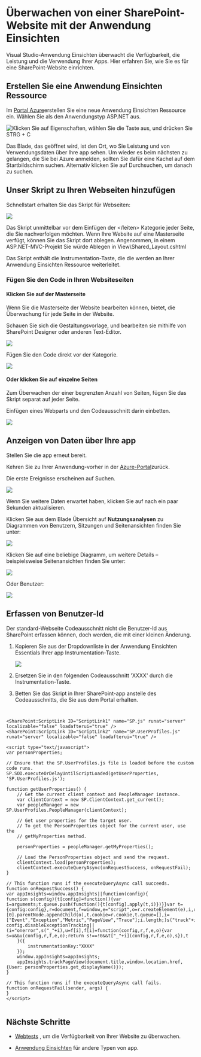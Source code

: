 <properties 
    pageTitle="Überwachen von einer SharePoint-Website mit der Anwendung Einsichten" 
    description="Starten Sie eine neue Anwendung mit einem neuen Instrumentation Schlüssel für die Überwachung" 
    services="application-insights" 
    documentationCenter=""
    authors="alancameronwills" 
    manager="douge"/>

<tags 
    ms.service="application-insights" 
    ms.workload="tbd" 
    ms.tgt_pltfrm="ibiza" 
    ms.devlang="na" 
    ms.topic="article" 
    ms.date="03/24/2016" 
    ms.author="awills"/>

# <a name="monitor-a-sharepoint-site-with-application-insights"></a>Überwachen von einer SharePoint-Website mit der Anwendung Einsichten


Visual Studio-Anwendung Einsichten überwacht die Verfügbarkeit, die Leistung und die Verwendung Ihrer Apps. Hier erfahren Sie, wie Sie es für eine SharePoint-Website einrichten.


## <a name="create-an-application-insights-resource"></a>Erstellen Sie eine Anwendung Einsichten Ressource


Im [Portal Azure](https://portal.azure.com)erstellen Sie eine neue Anwendung Einsichten Ressource ein. Wählen Sie als den Anwendungstyp ASP.NET aus.

![Klicken Sie auf Eigenschaften, wählen Sie die Taste aus, und drücken Sie STRG + C](./media/app-insights-sharepoint/01-new.png)


Das Blade, das geöffnet wird, ist den Ort, wo Sie Leistung und von Verwendungsdaten über Ihre app sehen. Um wieder es beim nächsten zu gelangen, die Sie bei Azure anmelden, sollten Sie dafür eine Kachel auf dem Startbildschirm suchen. Alternativ klicken Sie auf Durchsuchen, um danach zu suchen.
    


## <a name="add-our-script-to-your-web-pages"></a>Unser Skript zu Ihren Webseiten hinzufügen

Schnellstart erhalten Sie das Skript für Webseiten:

![](./media/app-insights-sharepoint/02-monitor-web-page.png)

Das Skript unmittelbar vor dem Einfügen der &lt;/leiten&gt; Kategorie jeder Seite, die Sie nachverfolgen möchten. Wenn Ihre Website auf eine Masterseite verfügt, können Sie das Skript dort ablegen. Angenommen, in einem ASP.NET-MVC-Projekt Sie würde Ablegen in View\Shared\_Layout.cshtml

Das Skript enthält die Instrumentation-Taste, die die werden an Ihrer Anwendung Einsichten Ressource weiterleitet.

### <a name="add-the-code-to-your-site-pages"></a>Fügen Sie den Code in Ihren Websiteseiten

#### <a name="on-the-master-page"></a>Klicken Sie auf der Masterseite

Wenn Sie die Masterseite der Website bearbeiten können, bietet, die Überwachung für jede Seite in der Website.

Schauen Sie sich die Gestaltungsvorlage, und bearbeiten sie mithilfe von SharePoint Designer oder anderen Text-Editor.

![](./media/app-insights-sharepoint/03-master.png)


Fügen Sie den Code direkt vor der </head> Kategorie. 


![](./media/app-insights-sharepoint/04-code.png)

#### <a name="or-on-individual-pages"></a>Oder klicken Sie auf einzelne Seiten

Zum Überwachen der einer begrenzten Anzahl von Seiten, fügen Sie das Skript separat auf jeder Seite. 

Einfügen eines Webparts und den Codeausschnitt darin einbetten.


![](./media/app-insights-sharepoint/05-page.png)


## <a name="view-data-about-your-app"></a>Anzeigen von Daten über Ihre app

Stellen Sie die app erneut bereit.

Kehren Sie zu Ihrer Anwendung-vorher in der [Azure-Portal](https://portal.azure.com)zurück.

Die erste Ereignisse erscheinen auf Suchen. 

![](./media/app-insights-sharepoint/09-search.png)

Wenn Sie weitere Daten erwartet haben, klicken Sie auf nach ein paar Sekunden aktualisieren.

Klicken Sie aus dem Blade Übersicht auf **Nutzungsanalysen** zu Diagrammen von Benutzern, Sitzungen und Seitenansichten finden Sie unter:

![](./media/app-insights-sharepoint/06-usage.png)

Klicken Sie auf eine beliebige Diagramm, um weitere Details – beispielsweise Seitenansichten finden Sie unter:

![](./media/app-insights-sharepoint/07-pages.png)

Oder Benutzer:


![](./media/app-insights-sharepoint/08-users.png)


## <a name="capturing-user-id"></a>Erfassen von Benutzer-Id


Der standard-Webseite Codeausschnitt nicht die Benutzer-Id aus SharePoint erfassen können, doch werden, die mit einer kleinen Änderung.


1. Kopieren Sie aus der Dropdownliste in der Anwendung Einsichten Essentials Ihrer app Instrumentation-Taste. 


    ![](./media/app-insights-sharepoint/02-props.png)

2. Ersetzen Sie in den folgenden Codeausschnitt 'XXXX' durch die Instrumentation-Taste. 
3. Betten Sie das Skript in Ihrer SharePoint-app anstelle des Codeausschnitts, die Sie aus dem Portal erhalten.



```


<SharePoint:ScriptLink ID="ScriptLink1" name="SP.js" runat="server" localizable="false" loadafterui="true" /> 
<SharePoint:ScriptLink ID="ScriptLink2" name="SP.UserProfiles.js" runat="server" localizable="false" loadafterui="true" /> 
  
<script type="text/javascript"> 
var personProperties; 
  
// Ensure that the SP.UserProfiles.js file is loaded before the custom code runs. 
SP.SOD.executeOrDelayUntilScriptLoaded(getUserProperties, 'SP.UserProfiles.js'); 
  
function getUserProperties() { 
    // Get the current client context and PeopleManager instance. 
    var clientContext = new SP.ClientContext.get_current(); 
    var peopleManager = new SP.UserProfiles.PeopleManager(clientContext); 
     
    // Get user properties for the target user. 
    // To get the PersonProperties object for the current user, use the 
    // getMyProperties method. 
    
    personProperties = peopleManager.getMyProperties(); 
  
    // Load the PersonProperties object and send the request. 
    clientContext.load(personProperties); 
    clientContext.executeQueryAsync(onRequestSuccess, onRequestFail); 
} 
     
// This function runs if the executeQueryAsync call succeeds. 
function onRequestSuccess() { 
var appInsights=window.appInsights||function(config){
function s(config){t[config]=function(){var i=arguments;t.queue.push(function(){t[config].apply(t,i)})}}var t={config:config},r=document,f=window,e="script",o=r.createElement(e),i,u;for(o.src=config.url||"//az416426.vo.msecnd.net/scripts/a/ai.0.js",r.getElementsByTagName(e)[0].parentNode.appendChild(o),t.cookie=r.cookie,t.queue=[],i=["Event","Exception","Metric","PageView","Trace"];i.length;)s("track"+i.pop());return config.disableExceptionTracking||(i="onerror",s("_"+i),u=f[i],f[i]=function(config,r,f,e,o){var s=u&&u(config,r,f,e,o);return s!==!0&&t["_"+i](config,r,f,e,o),s}),t
    }({
        instrumentationKey:"XXXX"
    });
    window.appInsights=appInsights;
    appInsights.trackPageView(document.title,window.location.href, {User: personProperties.get_displayName()});
} 
  
// This function runs if the executeQueryAsync call fails. 
function onRequestFail(sender, args) { 
} 
</script> 


```



## <a name="next-steps"></a>Nächste Schritte

* [Webtests](app-insights-monitor-web-app-availability.md) , um die Verfügbarkeit von Ihrer Website zu überwachen.

* [Anwendung Einsichten](app-insights-overview.md) für andere Typen von app.



<!--Link references-->


 
